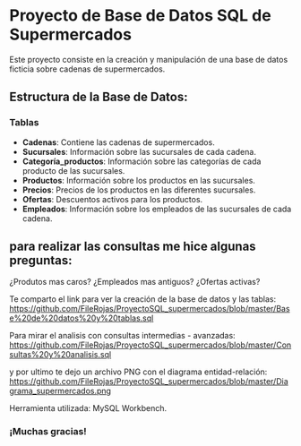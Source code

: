 # Proyecto de Base de Datos SQL de Supermercados

Este proyecto consiste en la creación y manipulación de una base de datos ficticia sobre cadenas de supermercados.

## Estructura de la Base de Datos:

### Tablas
- **Cadenas**: Contiene las cadenas de supermercados.
- **Sucursales**: Información sobre las sucursales de cada cadena.
- **Categoría_productos**: Información sobre las categorías de cada producto de las sucursales.
- **Productos**: Información sobre los productos en las sucursales.
- **Precios**: Precios de los productos en las diferentes sucursales.
- **Ofertas**: Descuentos activos para los productos.
- **Empleados**: Información sobre los empleados de las sucursales de cada cadena.


## para realizar las consultas me hice algunas preguntas:

¿Produtos mas caros? ¿Empleados mas antiguos? ¿Ofertas activas?

Te comparto el link para ver la creación de la base de datos y las tablas: https://github.com/FileRojas/ProyectoSQL_supermercados/blob/master/Base%20de%20datos%20y%20tablas.sql

Para mirar el analisis con consultas intermedias - avanzadas: https://github.com/FileRojas/ProyectoSQL_supermercados/blob/master/Consultas%20y%20analisis.sql

y por ultimo te dejo un archivo PNG con el diagrama entidad-relación: https://github.com/FileRojas/ProyectoSQL_supermercados/blob/master/Diagrama_supermercados.png

Herramienta utilizada: MySQL Workbench.

### ¡Muchas gracias!
